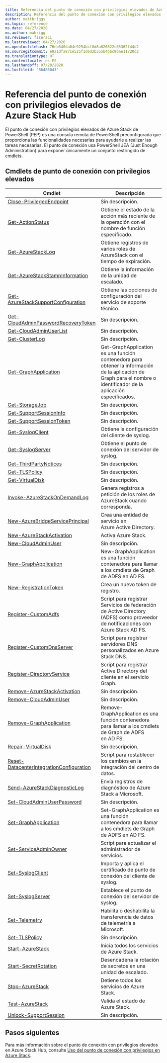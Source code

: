 ```yaml
---
title: Referencia del punto de conexión con privilegios elevados de Azure Stack Hub
description: Referencia del punto de conexión con privilegios elevados de Azure Stack de PowerShell
author: mattbriggs
ms.topic: reference
ms.date: 04/27/2020
ms.author: mabrigg
ms.reviewer: fiseraci
ms.lastreviewed: 04/27/2020
ms.openlocfilehash: 76eb340da04e9254bcf8d8a626822c65362f44d2
ms.sourcegitcommit: e9a1dfa871e525f1d6d2b355b4bbc9bae11720d2
ms.translationtype: HT
ms.contentlocale: es-ES
ms.lasthandoff: 07/20/2020
ms.locfileid: "86486043"
---
```

# <a name="azure-stack-hub-privileged-endpoint-reference"></a>Referencia del punto de conexión con privilegios elevados de Azure Stack Hub

El punto de conexión con privilegios elevados de Azure Stack de PowerShell (PEP) es una consola remota de PowerShell preconfigurada que proporciona las funcionalidades necesarias para ayudarle a realizar las tareas necesarias. El punto de conexión usa PowerShell JEA (Just Enough Administration) para exponer únicamente un conjunto restringido de cmdlets.

## <a name="privilege-endpoint-cmdlets"></a>Cmdlets de punto de conexión con privilegios elevados

| Cmdlet | Descripción |
| --- | --- |
| [Close-PrivilegedEndpoint](Close-PrivilegedEndpoint.md) | Sin descripción. |
| [Get-ActionStatus](Get-ActionStatus.md) | Obtiene el estado de la acción más reciente de la operación con el nombre de función especificado. |
| [Get-AzureStackLog](Get-AzureStackLog.md) | Obtiene registros de varios roles de AzureStack con el tiempo de expiración. |
| [Get-AzureStackStampInformation](Get-AzureStackStampInformation.md) | Obtiene la información de la unidad de escalado. |
| [Get-AzureStackSupportConfiguration](Get-AzureStackSupportConfiguration.md) | Obtiene las opciones de configuración del servicio de soporte técnico. |
| [Get-CloudAdminPasswordRecoveryToken](Get-CloudAdminPasswordRecoveryToken.md) | Sin descripción. |
| [Get-CloudAdminUserList](Get-CloudAdminUserList.md) | Sin descripción. |
| [Get-ClusterLog](Get-ClusterLog.md) | Sin descripción. |
| [Get-GraphApplication](Get-GraphApplication.md) | Get-GraphApplication es una función contenedora para obtener la información de la aplicación de Graph para el nombre o identificador de la aplicación especificados. |
| [Get-StorageJob](Get-StorageJob.md) | Sin descripción. |
| [Get-SupportSessionInfo](Get-SupportSessionInfo.md) | Sin descripción. |
| [Get-SupportSessionToken](Get-SupportSessionToken.md) | Sin descripción. |
| [Get-SyslogClient](Get-SyslogClient.md) | Obtiene la configuración del cliente de syslog. |
| [Get-SyslogServer](Get-SyslogServer.md) | Obtiene el punto de conexión del servidor de syslog. |
| [Get-ThirdPartyNotices](Get-ThirdPartyNotices.md) | Sin descripción. |
| [Get-TLSPolicy](Get-TLSPolicy.md) | Sin descripción. |
| [Get-VirtualDisk](Get-VirtualDisk.md) | Sin descripción. |
| [Invoke-AzureStackOnDemandLog](Invoke-AzureStackOnDemandLog.md) | Genera registros a petición de los roles de AzureStack cuando corresponda. |
| [New-AzureBridgeServicePrincipal](New-AzureBridgeServicePrincipal.md) | Crea una entidad de servicio en Azure Active Directory. |
| [New-AzureStackActivation](New-AzureStackActivation.md) | Activa Azure Stack. |
| [New-CloudAdminUser](New-CloudAdminUser.md) | Sin descripción. |
| [New-GraphApplication](New-GraphApplication.md) | New-GraphApplication es una función contenedora para llamar a los cmdlets de Graph de ADFS en AD FS. |
| [New-RegistrationToken](New-RegistrationToken.md) | Crea un nuevo token de registro. |
| [Register-CustomAdfs](Register-CustomAdfs.md) | Script para registrar Servicios de federación de Active Directory (ADFS) como proveedor de notificaciones con Azure Stack AD FS. |
| [Register-CustomDnsServer](Register-CustomDnsServer.md) | Script para registrar servidores DNS personalizados en Azure Stack DNS. |
| [Register-DirectoryService](Register-DirectoryService.md) | Script para registrar Active Directory del cliente en el servicio Graph. |
| [Remove-AzureStackActivation](Remove-AzureStackActivation.md) | Sin descripción. |
| [Remove-CloudAdminUser](Remove-CloudAdminUser.md) | Sin descripción. |
| [Remove-GraphApplication](Remove-GraphApplication.md) | Remove-GraphApplication es una función contenedora para llamar a los cmdlets de Graph de ADFS en AD FS. |
| [Repair-VirtualDisk](Repair-VirtualDisk.md) | Sin descripción. |
| [Reset-DatacenterIntegrationConfiguration](Reset-DatacenterIntegrationConfiguration.md) | Script para restablecer los cambios en la integración del centro de datos. |
| [Send-AzureStackDiagnosticLog](Send-AzureStackDiagnosticLog.md) | Envía registros de diagnóstico de Azure Stack a Microsoft. |
| [Set-CloudAdminUserPassword](Set-CloudAdminUserPassword.md) | Sin descripción. |
| [Set-GraphApplication](Set-GraphApplication.md) | Set-GraphApplication es una función contenedora para llamar a los cmdlets de Graph de ADFS en AD FS. |
| [Set-ServiceAdminOwner](Set-ServiceAdminOwner.md) | Script para actualizar el administrador de servicios. |
| [Set-SyslogClient](Set-SyslogClient.md) | Importa y aplica el certificado de punto de conexión del cliente de syslog. |
| [Set-SyslogServer](Set-SyslogServer.md) | Establece el punto de conexión del servidor de syslog. |
| [Set-Telemetry](Set-Telemetry.md) | Habilita o deshabilita la transferencia de datos de telemetría a Microsoft. |
| [Set-TLSPolicy](Set-TLSPolicy.md) | Sin descripción. |
| [Start-AzureStack](Start-AzureStack.md) | Inicia todos los servicios de Azure Stack. |
| [Start-SecretRotation](Start-SecretRotation.md) | Desencadena la rotación de secretos en una unidad de escalado. |
| [Stop-AzureStack](Stop-AzureStack.md) | Detiene todos los servicios de Azure Stack. |
| [Test-AzureStack](Test-AzureStack.md) | Valida el estado de Azure Stack. |
| [Unlock-SupportSession](Unlock-SupportSession.md) | Sin descripción. |

## <a name="next-steps"></a>Pasos siguientes

Para más información sobre el punto de conexión con privilegios elevados en Azure Stack Hub, consulte [Uso del punto de conexión con privilegios en Azure Stack](../../operator/azure-stack-privileged-endpoint.md).
